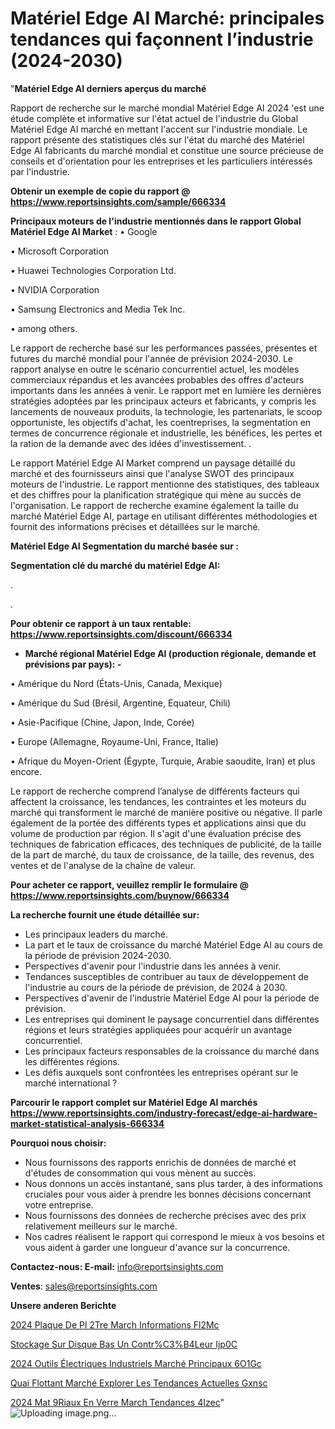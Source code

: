 # Matériel Edge AI Marché: principales tendances qui façonnent l’industrie (2024-2030)

"<strong>Matériel Edge AI derniers aperçus du marché</strong>

Rapport de recherche sur le marché mondial Matériel Edge AI 2024 'est une étude complète et informative sur l'état actuel de l'industrie du Global Matériel Edge AI marché en mettant l'accent sur l'industrie mondiale. Le rapport présente des statistiques clés sur l'état du marché des Matériel Edge AI fabricants du marché mondial et constitue une source précieuse de conseils et d'orientation pour les entreprises et les particuliers intéressés par l'industrie.

<strong>Obtenir un exemple de copie du rapport @ <a href=https://www.reportsinsights.com/sample/666334>https://www.reportsinsights.com/sample/666334</a></strong>

<strong>Principaux moteurs de l'industrie mentionnés dans le rapport Global Matériel Edge AI Market</strong> :
• Google

• Microsoft Corporation

• Huawei Technologies Corporation Ltd.

• NVIDIA Corporation

• Samsung Electronics and Media Tek Inc.

• among others.

Le rapport de recherche basé sur les performances passées, présentes et futures du marché mondial pour l'année de prévision 2024-2030. Le rapport analyse en outre le scénario concurrentiel actuel, les modèles commerciaux répandus et les avancées probables des offres d'acteurs importants dans les années à venir. Le rapport met en lumière les dernières stratégies adoptées par les principaux acteurs et fabricants, y compris les lancements de nouveaux produits, la technologie, les partenariats, le scoop opportuniste, les objectifs d'achat, les coentreprises, la segmentation en termes de concurrence régionale et industrielle, les bénéfices, les pertes et la ration de la demande avec des idées d'investissement. .

Le rapport Matériel Edge AI Market comprend un paysage détaillé du marché et des fournisseurs ainsi que l'analyse SWOT des principaux moteurs de l'industrie. Le rapport mentionne des statistiques, des tableaux et des chiffres pour la planification stratégique qui mène au succès de l'organisation. Le rapport de recherche examine également la taille du marché Matériel Edge AI, partage en utilisant différentes méthodologies et fournit des informations précises et détaillées sur le marché.

<strong>Matériel Edge AI Segmentation du marché basée sur :</strong>

<strong> Segmentation clé du marché du matériel Edge AI: </strong>

.

.

<strong>Pour obtenir ce rapport à un taux rentable: <a href=https://www.reportsinsights.com/discount/666334>https://www.reportsinsights.com/discount/666334</a></strong>
<ul>
  <li><strong>Marché régional Matériel Edge AI (production régionale, demande et prévisions par pays): -</strong></li>
</ul>
• Amérique du Nord (États-Unis, Canada, Mexique)

• Amérique du Sud (Brésil, Argentine, Equateur, Chili)

• Asie-Pacifique (Chine, Japon, Inde, Corée)

• Europe (Allemagne, Royaume-Uni, France, Italie)

• Afrique du Moyen-Orient (Égypte, Turquie, Arabie saoudite, Iran) et plus encore.

Le rapport de recherche comprend l’analyse de différents facteurs qui affectent la croissance, les tendances, les contraintes et les moteurs du marché qui transforment le marché de manière positive ou négative. Il parle également de la portée des différents types et applications ainsi que du volume de production par région. Il s'agit d'une évaluation précise des techniques de fabrication efficaces, des techniques de publicité, de la taille de la part de marché, du taux de croissance, de la taille, des revenus, des ventes et de l'analyse de la chaîne de valeur.

<strong>Pour acheter ce rapport, veuillez remplir le formulaire @   <a href=https://www.reportsinsights.com/buynow/666334>https://www.reportsinsights.com/buynow/666334</a></strong>

<strong>La recherche fournit une étude détaillée sur:</strong>
<ul>
  <li>Les principaux leaders du marché.</li>
  <li>La part et le taux de croissance du marché Matériel Edge AI au cours de la période de prévision 2024-2030.</li>
  <li>Perspectives d'avenir pour l'industrie dans les années à venir.</li>
  <li>Tendances susceptibles de contribuer au taux de développement de l'industrie au cours de la période de prévision, de 2024 à 2030.</li>
  <li>Perspectives d'avenir de l'industrie Matériel Edge AI pour la période de prévision.</li>
  <li>Les entreprises qui dominent le paysage concurrentiel dans différentes régions et leurs stratégies appliquées pour acquérir un avantage concurrentiel.</li>
  <li>Les principaux facteurs responsables de la croissance du marché dans les différentes régions.</li>
  <li>Les défis auxquels sont confrontées les entreprises opérant sur le marché international ?</li>
</ul>

<strong>Parcourir le rapport complet sur Matériel Edge AI marchés <a href=https://www.reportsinsights.com/industry-forecast/edge-ai-hardware-market-statistical-analysis-666334>https://www.reportsinsights.com/industry-forecast/edge-ai-hardware-market-statistical-analysis-666334</a></strong>

<strong>Pourquoi nous choisir:</strong>
<ul>
  <li>Nous fournissons des rapports enrichis de données de marché et d'études de consommation qui vous mènent au succès.</li>
  <li>Nous donnons un accès instantané, sans plus tarder, à des informations cruciales pour vous aider à prendre les bonnes décisions concernant votre entreprise.</li>
  <li>Nous fournissons des données de recherche précises avec des prix relativement meilleurs sur le marché.</li>
  <li>Nos cadres réalisent le rapport qui correspond le mieux à vos besoins et vous aident à garder une longueur d'avance sur la concurrence.</li>
</ul>
<strong>Contactez-nous:
</strong><strong>E-mail:</strong> <a href=mailto:info@reportsinsights.com>info@reportsinsights.com</a>

<strong>Ventes</strong>: <a href=mailto:sales@reportsinsights.com>sales@reportsinsights.com</a>

<strong>Unsere anderen Berichte</strong>

<a href=https://www.linkedin.com/pulse/2024-plaque-de-pl%C3%A2tre-march%C3%A9-informations-fl2mc/>2024 Plaque De Pl 2Tre March Informations Fl2Mc</a>

<a href=https://www.linkedin.com/pulse/stockage-sur-disque-bas%C3%A9-un-contr%C3%B4leur-ijp0c/>Stockage Sur Disque Bas Un Contr%C3%B4Leur Ijp0C</a>

<a href=https://www.linkedin.com/pulse/2024-outils-électriques-industriels-marché-principaux-6o1gc/>2024 Outils Électriques Industriels Marché Principaux 6O1Gc</a>

<a href=https://www.linkedin.com/pulse/quai-flottant-marché-explorer-les-tendances-actuelles-gxnsc/>Quai Flottant Marché Explorer Les Tendances Actuelles Gxnsc</a>

<a href=https://www.linkedin.com/pulse/2024-mat%C3%A9riaux-en-verre-march%C3%A9-tendances-4izec/>2024 Mat 9Riaux En Verre March Tendances 4Izec</a>"
![Uploading image.png…]()
